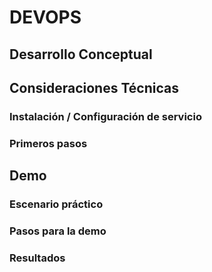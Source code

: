 # DEVOPS
## Desarrollo Conceptual
## Consideraciones Técnicas
### Instalación / Configuración de servicio
### Primeros pasos
## Demo
### Escenario práctico
### Pasos para la demo
### Resultados
